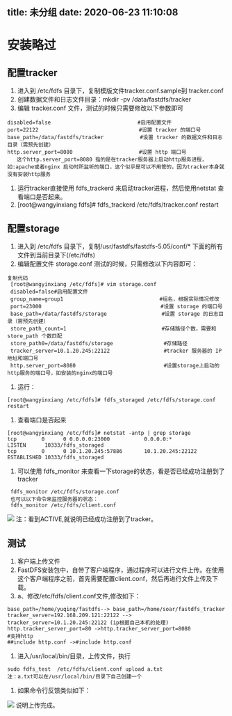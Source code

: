 title: 未分组
date: 2020-06-23 11:10:08
---------
# 安装略过

## 配置tracker 
1. 进入到 /etc/fdfs 目录下，复制模版文件tracker.conf.sample到 tracker.conf
1. 创建数据文件和日志文件目录：mkdir -pv /data/fastdfs/tracker
1. 编辑 tracker.conf 文件，测试的时候只需要修改以下参数即可
```
disabled=false　　　　　　　　　　　   　　　　#启用配置文件
port=22122                            　　 #设置 tracker 的端口号
base_path=/data/fastdfs/tracker       　   #设置 tracker 的数据文件和日志目录（需预先创建）
http.server_port=8080                 　　 #设置 http 端口号
   这个http.server_port=8080 指的是在tracker服务器上启动http服务进程，如:apache或者nginx 启动时所监听的端口，这个似乎是可以不用管的，因为tracker本身就没有安装http服务
```
1. 运行tracker直接使用 fdfs_trackerd 来启动tracker进程，然后使用netstat 查看端口是否起来。
1. [root@wangyinxiang fdfs]# fdfs_trackerd /etc/fdfs/tracker.conf restart

## 配置storage    

1. 进入到 /etc/fdfs 目录下，复制/usr/fastdfs/fastdfs-5.05/conf/* 下面的所有文件到当前目录下(/etc/fdfs)
1. 编辑配置文件 storage.conf 测试的时候，只需修改以下内容即可：
```
复制代码
 [root@wangyinxiang /etc/fdfs]# vim storage.conf
 disabled=false#启用配置文件
 group_name=group1                     　　　　　　#组名，根据实际情况修改
 port=23000                            　　　　  　#设置 storage 的端口号
 base_path=/data/fastdfs/storage         　　　　  #设置 storage 的日志目录（需预先创建）
 store_path_count=1                    　　   　　 #存储路径个数，需要和 store_path 个数匹配
 store_path0=/data/fastdfs/storage       　　　　　 #存储路径
 tracker_server=10.1.20.245:22122      　 　　　　  #tracker 服务器的 IP 地址和端口号
 http.server_port=8080                　　    　　　#设置storage上启动的http服务的端口号，如安装的nginx的端口号
```
1. 运行：
```
[root@wangyinxiang /etc/fdfs]# fdfs_storaged /etc/fdfs/storage.conf restart
```
1. 查看端口是否起来
```
[root@wangyinxiang /etc/fdfs]# netstat -antp | grep storage
tcp        0      0 0.0.0.0:23000           0.0.0.0:*               LISTEN      10333/fdfs_storaged
tcp        0      0 10.1.20.245:57886       10.1.20.245:22122       ESTABLISHED 10333/fdfs_storaged
```
1. 可以使用 fdfs_monitor 来查看一下storage的状态，看是否已经成功注册到了tracker
```
 fdfs_monitor /etc/fdfs/storage.conf
 也可以以下命令来监控服务器的状态：
 fdfs_monitor /etc/fdfs/client.conf
```
 <img src="https://micrqwe.github.io/img/1.png">
 注：看到ACTIVE,就说明已经成功注册到了tracker。


## 测试
1. 客户端上传文件
1. FastDFS安装包中，自带了客户端程序，通过程序可以进行文件上传。在使用这个客户端程序之前，首先需要配置client.conf，然后再进行文件上传及下载。
1. a、修改/etc/fdfs/client.conf文件,修改如下：
```
base_path=/home/yuqing/fastdfs--> base_path=/home/soar/fastdfs_tracker  
tracker_server=192.168.209.121:22122 --> tracker_server=10.1.20.245:22122 (ip根据自己本机的处理)
http.tracker_server_port=80 ->http.tracker_server_port=8080  
#支持http
##include http.conf ->#include http.conf   
```
1. 进入/usr/local/bin/目录，上传文件，执行  
```
sudo fdfs_test  /etc/fdfs/client.conf upload a.txt   
注：a.txt可以在/usr/local/bin/目录下自己创建一个
```
1. 如果命令行反馈类似如下：
 <img src="https://micrqwe.github.io/img/2.png">
 说明上传完成。
